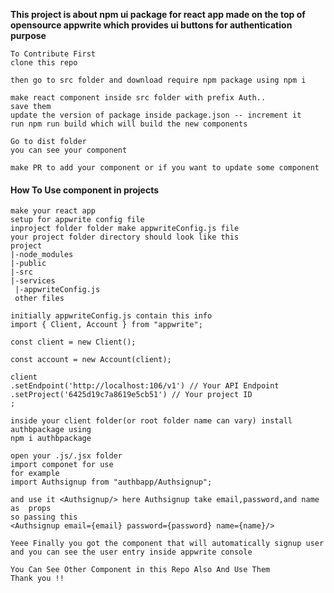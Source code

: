 <b>This project is about npm ui package for react app made on the top of opensource appwrite which provides ui buttons for authentication purpose</b>

```
To Contribute First
clone this repo
```

```
then go to src folder and download require npm package using npm i
```

```
make react component inside src folder with prefix Auth..
save them
update the version of package inside package.json -- increment it
run npm run build which will build the new components
```

```
Go to dist folder 
you can see your component
```

```
make PR to add your component or if you want to update some component
```

<h4>How To Use component in projects</h4>

```
make your react app 
setup for appwrite config file
inproject folder folder make appwriteConfig.js file 
your project folder directory should look like this
project
|-node_modules
|-public
|-src
|-services
 |-appwriteConfig.js
 other files
```
```
initially appwriteConfig.js contain this info
import { Client, Account } from "appwrite";

const client = new Client();

const account = new Account(client);

client
.setEndpoint('http://localhost:106/v1') // Your API Endpoint
.setProject('6425d19c7a8619e5cb51') // Your project ID
;
```

```
inside your client folder(or root folder name can vary) install authbpackage using
npm i authbpackage
```

```
open your .js/.jsx folder
import componet for use
for example 
import Authsignup from "authbapp/Authsignup";

and use it <Authsignup/> here Authsignup take email,password,and name as  props 
so passing this
<Authsignup email={email} password={password} name={name}/>
```
```
Yeee Finally you got the component that will automatically signup user and you can see the user entry inside appwrite console 
```

```
You Can See Other Component in this Repo Also And Use Them 
Thank you !!
```
